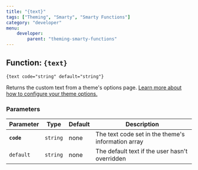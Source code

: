 ```yaml
---
title: "{text}"
tags: ["Theming", "Smarty", "Smarty Functions"]
category: "developer"
menu:
    developer:
        parent: "theming-smarty-functions"
---
```


## Function: `{text}`

```
{text code="string" default="string"}
```

Returns the custom text from a theme's options page. [Learn more about how to configure your theme options.](../../themeoptions.html.md)

### Parameters

Parameter   | Type      | Default   | Description
---         | ---       | ---       | ---
__`code`__  | `string`  | none      | The text code set in the theme's information array
`default`   | `string`  | none      | The default text if the user hasn't overridden
